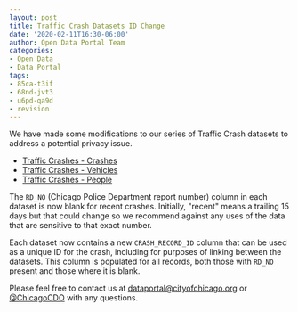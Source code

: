 ```yaml
---
layout: post
title: Traffic Crash Datasets ID Change
date: '2020-02-11T16:30-06:00'
author: Open Data Portal Team
categories:
- Open Data
- Data Portal
tags:
- 85ca-t3if
- 68nd-jvt3
- u6pd-qa9d
- revision
---
```

We have made some modifications to our series of Traffic Crash datasets to address a potential privacy issue.

* [Traffic Crashes - Crashes](https://data.cityofchicago.org/d/85ca-t3if)
* [Traffic Crashes - Vehicles](https://data.cityofchicago.org/d/68nd-jvt3)
* [Traffic Crashes - People](https://data.cityofchicago.org/d/u6pd-qa9d)

The `RD_NO` (Chicago Police Department report number) column in each dataset is now blank for recent crashes. Initially, "recent" means a trailing 15 days but that could change so we recommend against any uses of the data that are sensitive to that exact number.

Each dataset now contains a new `CRASH_RECORD_ID` column that can be used as a unique ID for the crash, including for purposes of linking between the datasets. This column is populated for all records, both those with `RD_NO` present and those where it is blank.

Please feel free to contact us at [dataportal@cityofchicago.org](mailto:dataportal@cityofchicago.org) or [@ChicagoCDO](https://twitter.com/ChicagoCDO) with any questions.
